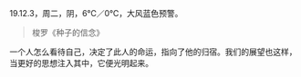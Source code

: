 <link href="../../css/style.css" rel="stylesheet" type="text/css" />

<span class="fzzy">19.12.3，周二，阴，6℃／0℃，大风蓝色预警。

> 梭罗《种子的信念》

<div class="p">

<span class="wavy">一个人怎么看待自己，决定了此人的命运，指向了他的归宿。我们的展望也这样，当更好的思想注入其中，它便光明起来。


